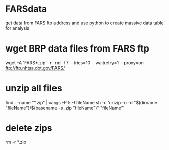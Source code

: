 # FARSdata
get data from FARS ftp address and use python to create massive data table for analysis
# wget BRP data files from FARS ftp
wget -A 'FARS*.zip' -r -nd -l 7 --tries=10 --waitretry=1 --proxy=on ftp://ftp.nhtsa.dot.gov/FARS/
# unzip all files
find . -name "*.zip" | xargs -P 5 -I fileName sh -c 'unzip -o -d "$(dirname "fileName")/$(basename -s .zip "fileName")" "fileName"'
# delete zips
rm -r *.zip